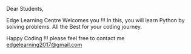 Dear Students, 

Edge Learning Centre Welcomes you !!!
In this, you will learn Python by solving problems. All the Best for your coding journey.

Happy Coding !!!
please feel free to contact me edgelearning2017@gmail.com

